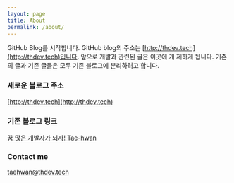 ```yaml
---
layout: page
title: About
permalink: /about/
---
```


GitHub Blog를 시작합니다. GitHub blog의 주소는 [http://thdev.tech](http://thdev.tech)입니다.
앞으로 개발과 관련된 글은 이곳에 개 제하게 됩니다.
기존의 글과 기존 글들은 모두 기존 블로그에 분리하려고 합니다.

### 새로운 블로그 주소
[http://thdev.tech](http://thdev.tech)

### 기존 블로그 링크

[꿈 많은 개발자가 되자! Tae-hwan](http://thdev.net)

### Contact me

[taehwan@thdev.tech](mailto:taehwan@thdev.tech)
